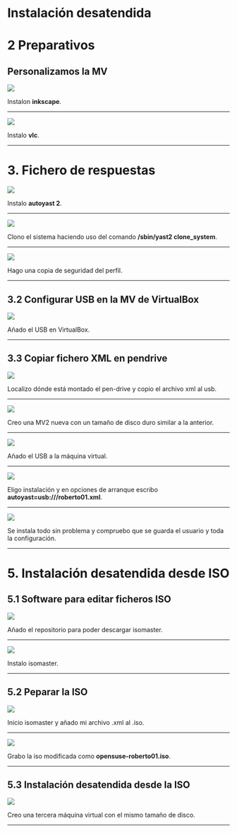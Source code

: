 # Instalación desatendida

# 2 Preparativos

## Personalizamos la MV

![](img/01.png)

Instalon **inkscape**.

---

![](img/02.png)

Instalo **vlc**.

---

# 3. Fichero de respuestas

![](img/03.png)

Instalo **autoyast 2**.

---

![](img/04.png)

Clono el sistema haciendo uso del comando **/sbin/yast2 clone_system**.

---

![](img/05.png)

Hago una copia de seguridad del perfil.

---

## 3.2 Configurar USB en la MV de VirtualBox

![](img/06.png)

Añado el USB en VirtualBox.

---

## 3.3 Copiar fichero XML en pendrive

![](img/07.png)

Localizo dónde está montado el pen-drive y copio el archivo xml al usb.

---

![](img/08.png)

Creo una MV2 nueva con un tamaño de disco duro similar a la anterior.

---

![](./img/09.png)

Añado el USB a la máquina virtual.

---

![](img/10.png)

Eligo instalación y en opciones de arranque escribo **autoyast=usb:///roberto01.xml**.

---

![](img/11.png)

Se instala todo sin problema y compruebo que se guarda el usuario y toda la configuración.

---

# 5. Instalación desatendida desde ISO

## 5.1 Software para editar ficheros ISO

![](img/12.png)

Añado el repositorio para poder descargar isomaster.

---

![](img/13.png)

Instalo isomaster.

---

## 5.2 Peparar la ISO

![](img/14.png)

Inicio isomaster y añado mi archivo .xml al .iso.

---

![](img/15.png)

Grabo la iso modificada como **opensuse-roberto01.iso**.

---

## 5.3 Instalación desatendida desde la ISO

![](img/16.png)

Creo una tercera máquina virtual con el mismo tamaño de disco.

---

